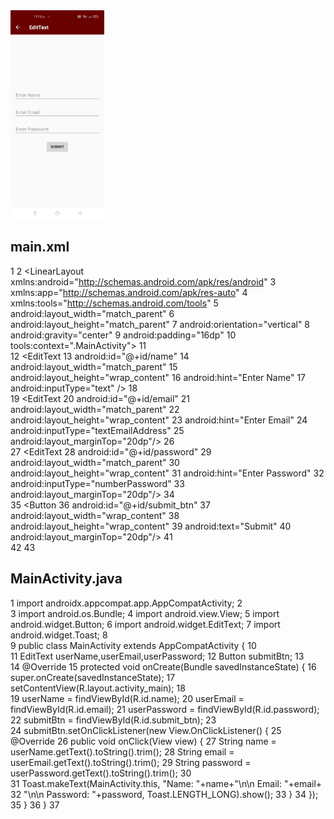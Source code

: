   <img src="https://github.com/savat/test/raw/master/Screenshot_2021-04-02-11-15-25-14_aaebab3cd38c5a49d15f36adf0fb8bcc.jpg" width="150"> 

  ## main.xml
  
  
1	<?xml version="1.0" encoding="utf-8"?> 
2	<LinearLayout xmlns:android="http://schemas.android.com/apk/res/android" 
3	    xmlns:app="http://schemas.android.com/apk/res-auto" 
4	    xmlns:tools="http://schemas.android.com/tools" 
5	    android:layout_width="match_parent" 
6	    android:layout_height="match_parent" 
7	    android:orientation="vertical" 
8	    android:gravity="center" 
9	    android:padding="16dp" 
10	    tools:context=".MainActivity"> 
11	 
12	    <EditText 
13	        android:id="@+id/name" 
14	        android:layout_width="match_parent" 
15	        android:layout_height="wrap_content" 
16	        android:hint="Enter Name" 
17	        android:inputType="text" /> 
18	 
19	    <EditText 
20	        android:id="@+id/email" 
21	        android:layout_width="match_parent" 
22	        android:layout_height="wrap_content" 
23	        android:hint="Enter Email" 
24	        android:inputType="textEmailAddress" 
25	        android:layout_marginTop="20dp"/> 
26	 
27	    <EditText 
28	        android:id="@+id/password" 
29	        android:layout_width="match_parent" 
30	        android:layout_height="wrap_content" 
31	        android:hint="Enter Password" 
32	        android:inputType="numberPassword" 
33	        android:layout_marginTop="20dp"/> 
34	 
35	    <Button 
36	        android:id="@+id/submit_btn" 
37	        android:layout_width="wrap_content" 
38	        android:layout_height="wrap_content" 
39	        android:text="Submit" 
40	        android:layout_marginTop="20dp"/> 
41	 
42	</LinearLayout> 
43	 



## MainActivity.java

1	import androidx.appcompat.app.AppCompatActivity; 
2	 
3	import android.os.Bundle; 
4	import android.view.View; 
5	import android.widget.Button; 
6	import android.widget.EditText; 
7	import android.widget.Toast; 
8	 
9	public class MainActivity extends AppCompatActivity { 
10	 
11	    EditText userName,userEmail,userPassword; 
12	    Button submitBtn; 
13	 
14	    @Override 
15	    protected void onCreate(Bundle savedInstanceState) { 
16	        super.onCreate(savedInstanceState); 
17	        setContentView(R.layout.activity_main); 
18	 
19	        userName = findViewById(R.id.name); 
20	        userEmail = findViewById(R.id.email); 
21	        userPassword = findViewById(R.id.password); 
22	        submitBtn = findViewById(R.id.submit_btn); 
23	 
24	        submitBtn.setOnClickListener(new View.OnClickListener() { 
25	            @Override 
26	            public void onClick(View view) { 
27	                String name = userName.getText().toString().trim(); 
28	                String email = userEmail.getText().toString().trim(); 
29	                String password = userPassword.getText().toString().trim(); 
30	 
31	                Toast.makeText(MainActivity.this, "Name: "+name+"\n\n Email: "+email+ 
32	                        "\n\n Password: "+password, Toast.LENGTH_LONG).show(); 
33	            } 
34	        }); 
35	    } 
36	} 
37	 

     
